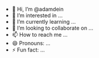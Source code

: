 - 👋 Hi, I’m @adamdein
- 👀 I’m interested in ...
- 🌱 I’m currently learning ...
- 💞️ I’m looking to collaborate on ...
- 📫 How to reach me ...
- 😄 Pronouns: ...
- ⚡ Fun fact: ...

<!---
adamdein1/adamdein is a ✨ special ✨ repository because its `README.md` (this file) appears on your GitHub profile.
You can click the Preview link to take a look at your changes.
--->
